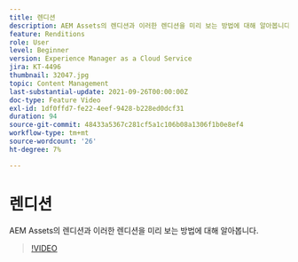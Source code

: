 ```yaml
---
title: 렌디션
description: AEM Assets의 렌디션과 이러한 렌디션을 미리 보는 방법에 대해 알아봅니다.
feature: Renditions
role: User
level: Beginner
version: Experience Manager as a Cloud Service
jira: KT-4496
thumbnail: 32047.jpg
topic: Content Management
last-substantial-update: 2021-09-26T00:00:00Z
doc-type: Feature Video
exl-id: 1df0ffd7-fe22-4eef-9428-b228ed0dcf31
duration: 94
source-git-commit: 48433a5367c281cf5a1c106b08a1306f1b0e8ef4
workflow-type: tm+mt
source-wordcount: '26'
ht-degree: 7%

---
```


# 렌디션

AEM Assets의 렌디션과 이러한 렌디션을 미리 보는 방법에 대해 알아봅니다.

>[!VIDEO](https://video.tv.adobe.com/v/36973?quality=12&learn=on&captions=kor)
